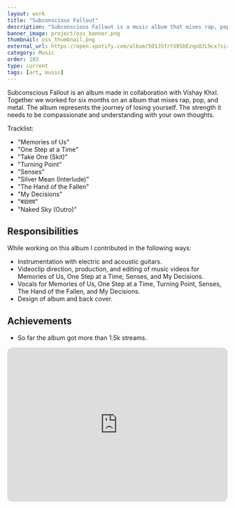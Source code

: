 ```yaml
---
layout: work
title: "Subconscious Fallout"
description: "Subconscious Fallout is a music album that mixes rap, pop, and metal."
banner_image: project/oss_banner.png
thumbnail: oss_thumbnail.png
external_url: https://open.spotify.com/album/5O1JSfrtV8ShEzqoOJL9cx?si=HvJS2nYpTlKclF4030KBiQ
category: Music
order: 103
type: current
tags: [art, music]
---
```


Subconscious Fallout is an album made in collaboration with Vishay Khxl. Together we worked for six months on an album that mixes rap, pop, and metal.
The album represents the journey of losing yourself. The strength it needs to be compassionate and understanding with your own thoughts.

Tracklist:
- "Memories of Us"
- "One Step at a Time"
- "Take One (Skit)"
- "Turning Point"
- "Senses"
- "Silver Mean (Interlude)"
- "The Hand of the Fallen"
- "My Decisions"
- "बदलाव"
- "Naked Sky (Outro)"

## Responsibilities
While working on this album I contributed in the following ways:
- Instrumentation with electric and acoustic guitars.
- Videoclip direction, production, and editing of music videos for Memories of Us, One Step at a Time, Senses, and My Decisions.
- Vocals for Memories of Us, One Step at a Time, Turning Point, Senses, The Hand of the Fallen, and My Decisions.
- Design of album and back cover.

## Achievements
- So far the album got more than 1.5k streams.

<div class="spotify-embeds mb-4">
	<iframe style="border-radius:12px" src="https://open.spotify.com/embed/album/5O1JSfrtV8ShEzqoOJL9cx?utm_source=generator" width="100%" height="352" frameBorder="0" allowfullscreen="" allow="autoplay; clipboard-write; encrypted-media; fullscreen; picture-in-picture" loading="lazy"></iframe>
</div>